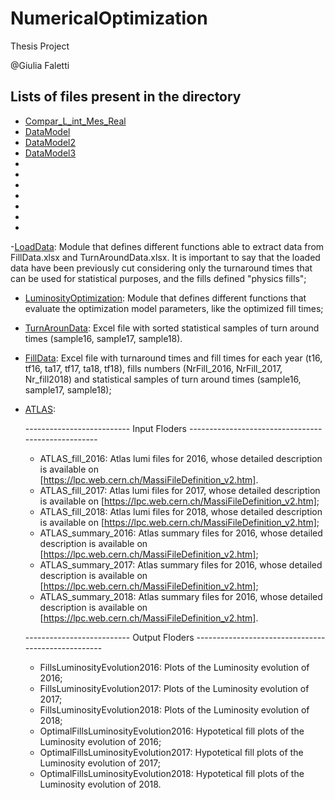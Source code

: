 # NumericalOptimization
Thesis Project 

@Giulia Faletti

## Lists of files present in the directory

  - [Compar_L_int_Mes_Real](https://github.com/GiuliaFaletti/NumericalOptimization/blob/main/Compar_L_int_Mes_Real.py)
  - [DataModel](https://github.com/GiuliaFaletti/NumericalOptimization/blob/main/DataModel.py)
  - [DataModel2](https://github.com/GiuliaFaletti/NumericalOptimization/blob/main/DataModel2.py)
  - [DataModel3](https://github.com/GiuliaFaletti/NumericalOptimization/blob/main/DataModel3.py)
  -
  -
  -
  -
  -
  -
  -
  -[LoadData](https://github.com/GiuliaFaletti/LuminosityOptimization/blob/main/LoadData.py): Module that defines different functions able to extract data from FillData.xlsx and TurnAroundData.xlsx. It is important to say that the loaded data have been previously cut considering only the turnaround times that can be used for statistical purposes, and the fills defined "physics fills";
  - [LuminosityOptimization](https://github.com/GiuliaFaletti/LuminosityOptimization/blob/main/LuminosityOptimization.py): Module that defines different functions that evaluate the optimization model parameters, like the optimized fill times;
  - [TurnArounData](https://github.com/GiuliaFaletti/LuminosityOptimization/blob/main/TurnAroundData.xlsx): Excel file with sorted statistical samples of turn around times (sample16, sample17, sample18).
  - [FillData](https://github.com/GiuliaFaletti/LuminosityOptimization/blob/main/FillData.xlsx): Excel file with turnaround times and fill times for each year (t16, tf16, ta17, tf17, ta18, tf18), fills numbers (NrFill_2016, NrFill_2017, Nr_fill2018) and statistical samples of turn around times (sample16, sample17, sample18);
  - [ATLAS](https://github.com/GiuliaFaletti/LuminosityOptimization/blob/main/ATLAS.zip):
  
      -------------------------- Input Floders ---------------------------------------------------

       - ATLAS_fill_2016: Atlas lumi files for 2016, whose detailed description is available on   
         [https://lpc.web.cern.ch/MassiFileDefinition_v2.htm].
       - ATLAS_fill_2017: Atlas lumi files for 2017, whose detailed description is available on
          [https://lpc.web.cern.ch/MassiFileDefinition_v2.htm];
       - ATLAS_fill_2018: Atlas lumi files for 2018, whose detailed description is available on
                        [https://lpc.web.cern.ch/MassiFileDefinition_v2.htm];
       - ATLAS_summary_2016: Atlas summary files for 2016, whose detailed description is available on
                        [https://lpc.web.cern.ch/MassiFileDefinition_v2.htm];
       - ATLAS_summary_2017: Atlas summary files for 2016, whose detailed description is available on
                        [https://lpc.web.cern.ch/MassiFileDefinition_v2.htm];
       - ATLAS_summary_2018: Atlas summary files for 2016, whose detailed description is available on 
                        [https://lpc.web.cern.ch/MassiFileDefinition_v2.htm].
                       
       -------------------------- Output Floders ---------------------------------------------------

       - FillsLuminosityEvolution2016: Plots of the Luminosity evolution of 2016;
       - FillsLuminosityEvolution2017: Plots of the Luminosity evolution of 2017;
       - FillsLuminosityEvolution2018: Plots of the Luminosity evolution of 2018;
       - OptimalFillsLuminosityEvolution2016: Hypotetical fill plots of the Luminosity evolution of 2016;
       - OptimalFillsLuminosityEvolution2017: Hypotetical fill plots of the Luminosity evolution of 2017;
       - OptimalFillsLuminosityEvolution2018: Hypotetical fill plots of the Luminosity evolution of 2018.
